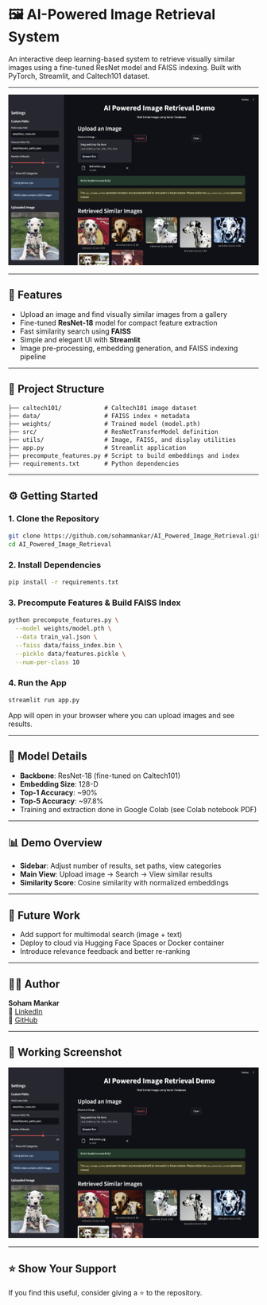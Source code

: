 # 🖼️ AI-Powered Image Retrieval System

An interactive deep learning-based system to retrieve visually similar images using a fine-tuned ResNet model and FAISS indexing. Built with PyTorch, Streamlit, and Caltech101 dataset.


---

![App Screenshot](./web-app.png)

---

## 🚀 Features

- Upload an image and find visually similar images from a gallery
- Fine-tuned **ResNet-18** model for compact feature extraction
- Fast similarity search using **FAISS**
- Simple and elegant UI with **Streamlit**
- Image pre-processing, embedding generation, and FAISS indexing pipeline

---

## 🧱 Project Structure

```
├── caltech101/            # Caltech101 image dataset
├── data/                  # FAISS index + metadata
├── weights/               # Trained model (model.pth)
├── src/                   # ResNetTransferModel definition
├── utils/                 # Image, FAISS, and display utilities
├── app.py                 # Streamlit application
├── precompute_features.py # Script to build embeddings and index
├── requirements.txt       # Python dependencies
```

---

## ⚙️ Getting Started

### 1. Clone the Repository

```bash
git clone https://github.com/sohammankar/AI_Powered_Image_Retrieval.git
cd AI_Powered_Image_Retrieval
```

### 2. Install Dependencies

```bash
pip install -r requirements.txt
```

### 3. Precompute Features & Build FAISS Index

```bash
python precompute_features.py \
  --model weights/model.pth \
  --data train_val.json \
  --faiss data/faiss_index.bin \
  --pickle data/features.pickle \
  --num-per-class 10
```

### 4. Run the App

```bash
streamlit run app.py
```

App will open in your browser where you can upload images and see results.

---

## 🧠 Model Details

- **Backbone**: ResNet-18 (fine-tuned on Caltech101)
- **Embedding Size**: 128-D
- **Top-1 Accuracy**: ~90%
- **Top-5 Accuracy**: ~97.8%
- Training and extraction done in Google Colab (see Colab notebook PDF)

---

## 📊 Demo Overview

- **Sidebar**: Adjust number of results, set paths, view categories
- **Main View**: Upload image → Search → View similar results
- **Similarity Score**: Cosine similarity with normalized embeddings

---

## 🧩 Future Work

- Add support for multimodal search (image + text)
- Deploy to cloud via Hugging Face Spaces or Docker container
- Introduce relevance feedback and better re-ranking

---

## 🙋‍♂️ Author

**Soham Mankar**  
🔗 [LinkedIn](https://www.linkedin.com/in/sohammankar)  
📂 [GitHub](https://github.com/sohammankar)

---

## 📎 Working Screenshot

![App Screenshot](./web-app.png)

---

## ⭐️ Show Your Support

If you find this useful, consider giving a ⭐️ to the repository.
